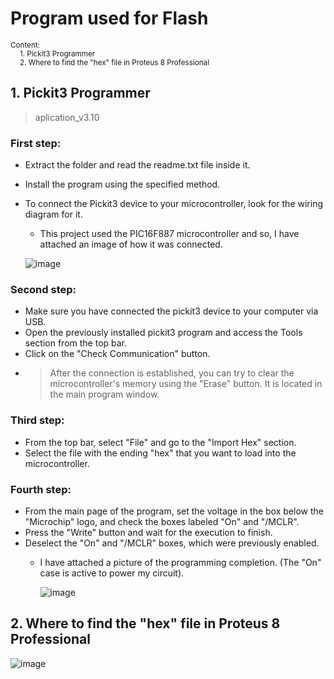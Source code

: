 # Program used for Flash
<sub>
Content:<br>
&emsp; 1. Pickit3 Programmer<br>
&emsp; 2. Where to find the "hex" file in Proteus 8 Professional<br>

</sub>

## 1. Pickit3 Programmer
> aplication_v3.10

### First step:
- Extract the folder and read the readme.txt file inside it.
- Install the program using the specified method.
- To connect the Pickit3 device to your microcontroller, look for the wiring diagram for it.
  - This project used the PIC16F887 microcontroller and so, I have attached an image of how it was connected.
  
  ![image](https://github.com/user-attachments/assets/fbc23530-4c50-45a0-9f58-f3f53e46874f)

### Second step:
- Make sure you have connected the pickit3 device to your computer via USB.
- Open the previously installed pickit3 program and access the Tools section from the top bar.
- Click on the "Check Communication" button.
- > After the connection is established, you can try to clear the microcontroller's memory using the "Erase" button. It is located in the main program window.

### Third step:
- From the top bar, select "File" and go to the "Import Hex" section.
- Select the file with the ending "hex" that you want to load into the microcontroller.

### Fourth step:
- From the main page of the program, set the voltage in the box below the "Microchip" logo, and check the boxes labeled "On" and "/MCLR".
- Press the "Write" button and wait for the execution to finish.
- Deselect the "On" and "/MCLR" boxes, which were previously enabled.
  - I have attached a picture of the programming completion. (The "On" case is active to power my circuit).
  
     ![image](https://github.com/user-attachments/assets/48b80b55-4560-4e49-8737-f6eded403390)


## 2. Where to find the "hex" file in Proteus 8 Professional

![image](https://github.com/user-attachments/assets/e8ae811e-c953-4d91-bace-57d31e3a6466)
